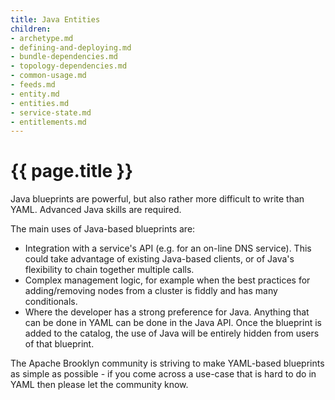 ```yaml
---
title: Java Entities
children:
- archetype.md
- defining-and-deploying.md
- bundle-dependencies.md
- topology-dependencies.md
- common-usage.md
- feeds.md
- entity.md
- entities.md
- service-state.md
- entitlements.md
---
```

# {{ page.title }}

Java blueprints are powerful, but also rather more difficult to write than YAML.
Advanced Java skills are required.



The main uses of Java-based blueprints are:

* Integration with a service's API (e.g. for an on-line DNS service). This could take advantage of
  existing Java-based clients, or of Java's flexibility to chain together multiple calls.
* Complex management logic, for example when the best practices for adding/removing nodes from a
  cluster is fiddly and has many conditionals.
* Where the developer has a strong preference for Java. Anything that can be done in YAML can be done in
  the Java API. Once the blueprint is added to the catalog, the use of Java will be entirely hidden
  from users of that blueprint.

The Apache Brooklyn community is striving to make YAML-based blueprints as simple as possible -
if you come across a use-case that is hard to do in YAML then please let the community know.

